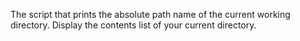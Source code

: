The script that prints the absolute path name of the current working directory.
Display the contents list of your current directory.
